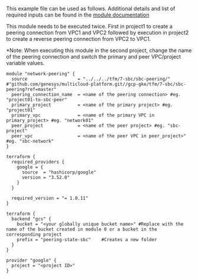 

This example file can be used as follows. Additional details and list of required inputs can be found in the [module documentation]("../../../../../tfm/7-sbc/sbc-peering/README.md)

This module needs to be executed twice. First in project1 to create a peering connection from VPC1 and VPC2 followed by execution in project2 to create a reverse peering connection from VPC2 to VPC1.

*Note: When executing this module in the second project, change the name of the peering connection and switch the primary and peer VPC/project variable values.

```hcl
module "network-peering" {
  source                   = "../../../tfm/7-sbc/sbc-peering/" #"github.com/genesys/multicloud-platform.git//gcp-gke/tfm/7-sbc/sbc-peering?ref=master"
  peering_connection_name  = <name of the peering connection> #eg. "project01-to-sbc-peer"
  primary_project          = <name of the primary project> #eg. "project01"
  primary_vpc              = <name of the primary VPC in primary_project> #eg. "network01"
  peer_project             = <name of the peer project> #eg. "sbc-project"
  peer_vpc                 = <name of the peer VPC in peer_project>" #eg. "sbc-network"
}

terraform {
  required_providers {
    google = {
      source  = "hashicorp/google"
      version = "3.52.0"
    }
  }

  required_version = "= 1.0.11"
}

terraform {
  backend "gcs" {
    bucket = "<your globally unique bucket name>" #Replace with the name of the bucket created in module 0 or a bucket in the corresponding project
    prefix = "peering-state-sbc"    #Creates a new folder
  }
}

provider "google" {
  project = "<project ID>"
}
```

